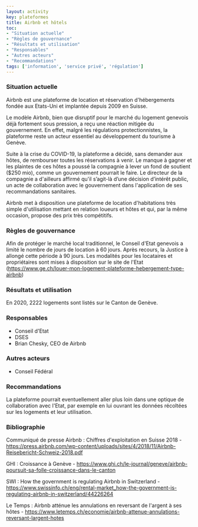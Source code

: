 ```yaml
---
layout: activity
key: plateformes
title: Airbnb et hôtels
toc:
- "Situation actuelle"
- "Règles de gouvernance"
- "Résultats et utilisation"
- "Responsables"
- "Autres acteurs"
- "Recommandations"
tags: ['information', 'service privé', 'régulation']
---
```


### Situation actuelle

Airbnb est une plateforme de location et réservation d'hébergements fondée aux Etats-Uni et implantée depuis 2009 en Suisse.

Le modèle Airbnb, bien que disruptif pour le marché du logement genevois déjà fortement sous pression, a reçu une réaction mitigée du gouvernement. En effet, malgré les régulations protectionnistes, la plateforme reste un acteur essentiel au développement du tourisme à Genève.

Suite à la crise du COVID-19, la plateforme a décidé, sans demander aux hôtes, de rembourser toutes les réservations à venir. Le manque à gagner et les plaintes de ces hôtes a poussé la compagnie à lever un fond de soutient ($250 mio), comme un gouvernement pourrait le faire. Le directeur de la compagnie a d'ailleurs affirmé qu'il s’agit-là d’une décision d’intérêt public, un acte de collaboration avec le gouvernement dans l'application de ses recommandations sanitaires.

Airbnb met à disposition une plateforme de location d'habitations très simple d'utilisation mettant en relation loueurs et hôtes et qui, par la même occasion, propose des prix très compétitifs.

### Règles de gouvernance

Afin de protéger le marché local traditionnel, le Conseil d'Etat genevois a limité le nombre de jours de location à 60 jours. Après recours, la Justice à allongé cette période à 90 jours. Les modalités pour les locataires et propriétaires sont mises à disposition sur le site de l'Etat (https://www.ge.ch/louer-mon-logement-plateforme-hebergement-type-airbnb) 

### Résultats et utilisation

En 2020, 2222 logements sont listés sur le Canton de Genève.

### Responsables

* Conseil d'Etat
* DSES
* Brian Chesky, CEO de Airbnb

### Autres acteurs

* Conseil Fédéral

### Recommandations

La plateforme pourrait eventuellement aller plus loin dans une optique de collaboration avec l'Etat, par exemple en lui ouvrant les données récoltées sur les logements et leur utilisation. 

### Bibliographie

Communiqué de presse Airbnb : Chiffres d'exploitation en Suisse 2018 - https://press.airbnb.com/wp-content/uploads/sites/4/2018/11/Airbnb-Reisebericht-Schweiz-2018.pdf

GHI : Croissance à Genève - https://www.ghi.ch/le-journal/geneve/airbnb-poursuit-sa-folle-croissance-dans-le-canton

SWI : How the government is regulating Airbnb in Switzerland - https://www.swissinfo.ch/eng/rental-market_how-the-government-is-regulating-airbnb-in-switzerland/44226264

Le Temps : Airbnb atténue les annulations en reversant de l'argent à ses hôtes  - https://www.letemps.ch/economie/airbnb-attenue-annulations-reversant-largent-hotes